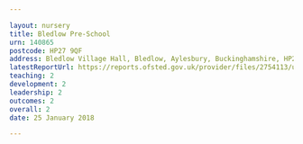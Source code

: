 ```yaml
---

layout: nursery
title: Bledlow Pre-School
urn: 140865
postcode: HP27 9QF
address: Bledlow Village Hall, Bledlow, Aylesbury, Buckinghamshire, HP27 9QF
latestReportUrl: https://reports.ofsted.gov.uk/provider/files/2754113/urn/140865.pdf
teaching: 2
development: 2
leadership: 2
outcomes: 2
overall: 2
date: 25 January 2018

---
```

